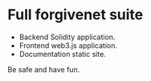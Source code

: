 # Full forgivenet suite

* Backend Solidity application.
* Frontend web3.js application.
* Documentation static site.

Be safe and have fun.
